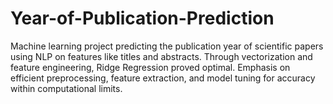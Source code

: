 # Year-of-Publication-Prediction
Machine learning project predicting the publication year of scientific papers using NLP on features like titles and abstracts. Through vectorization and feature engineering, Ridge Regression proved optimal. Emphasis on efficient preprocessing, feature extraction, and model tuning for accuracy within computational limits.
